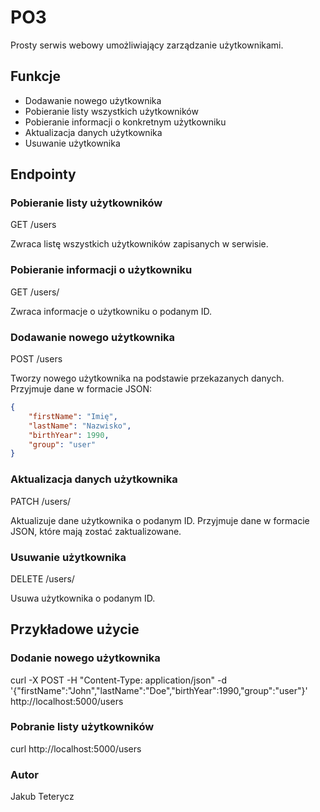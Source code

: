 # PO3

Prosty serwis webowy umożliwiający zarządzanie użytkownikami.

## Funkcje

- Dodawanie nowego użytkownika
- Pobieranie listy wszystkich użytkowników
- Pobieranie informacji o konkretnym użytkowniku
- Aktualizacja danych użytkownika
- Usuwanie użytkownika

## Endpointy

### Pobieranie listy użytkowników
GET /users

Zwraca listę wszystkich użytkowników zapisanych w serwisie.

### Pobieranie informacji o użytkowniku
GET /users/<id>

Zwraca informacje o użytkowniku o podanym ID.

### Dodawanie nowego użytkownika
POST /users


Tworzy nowego użytkownika na podstawie przekazanych danych. Przyjmuje dane w formacie JSON:

```json
{
    "firstName": "Imię",
    "lastName": "Nazwisko",
    "birthYear": 1990,
    "group": "user"
}
```

### Aktualizacja danych użytkownika
PATCH /users/<id>

Aktualizuje dane użytkownika o podanym ID. Przyjmuje dane w formacie JSON, które mają zostać zaktualizowane.

### Usuwanie użytkownika
DELETE /users/<id>

Usuwa użytkownika o podanym ID.

## Przykładowe użycie

### Dodanie nowego użytkownika

curl -X POST -H "Content-Type: application/json" -d '{"firstName":"John","lastName":"Doe","birthYear":1990,"group":"user"}' http://localhost:5000/users

### Pobranie listy użytkowników

curl http://localhost:5000/users

### Autor

Jakub Teterycz




